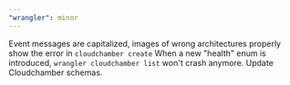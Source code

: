 ```yaml
---
"wrangler": minor
---
```


Event messages are capitalized, images of wrong architectures properly show the error in `cloudchamber create`
When a new "health" enum is introduced, `wrangler cloudchamber list` won't crash anymore.
Update Cloudchamber schemas.
